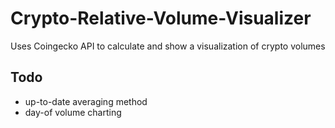 # Crypto-Relative-Volume-Visualizer
Uses Coingecko API to calculate and show a visualization of crypto volumes

## Todo
- up-to-date averaging method
- day-of volume charting
